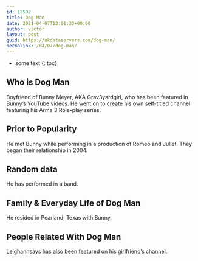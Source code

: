 ```yaml
---
id: 12592
title: Dog Man
date: 2021-04-07T12:01:23+00:00
author: victor
layout: post
guid: https://ukdataservers.com/dog-man/
permalink: /04/07/dog-man/
---
```


* some text
{: toc}


## Who is Dog Man



Boyfriend of Bunny Meyer, AKA Grav3yardgirl, who has been featured in Bunny&#8217;s YouTube videos. He went on to create his own self-titled channel featuring his Arma 3 Role-play series.

                
                
                
## Prior to Popularity



He met Bunny while performing in a production of Romeo and Juliet. They began their relationship in 2004.

                
                
                
## Random data



He has performed in a band. 

                
                
                
## Family & Everyday Life of Dog Man



He resided in Pearland, Texas with Bunny.

                
                
                
## People Related With Dog Man



Leighannsays has also been featured on his girlfriend&#8217;s channel.

                
              
            
          
          
          